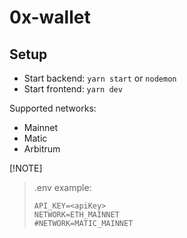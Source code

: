 # 0x-wallet

## Setup

- Start backend: `yarn start` or `nodemon`
- Start frontend: `yarn dev`

Supported networks:

-   Mainnet
-   Matic
-   Arbitrum


[!NOTE]
>.env example:
>```
>API_KEY=<apiKey>
>NETWORK=ETH_MAINNET
>#NETWORK=MATIC_MAINNET
>```
